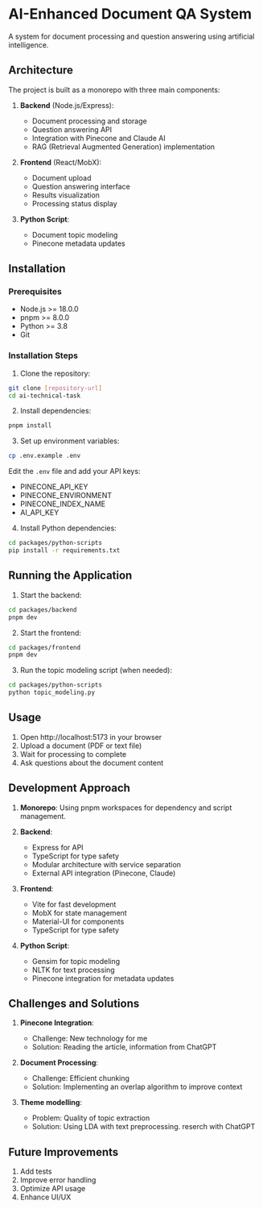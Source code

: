 # AI-Enhanced Document QA System

A system for document processing and question answering using artificial intelligence.

## Architecture

The project is built as a monorepo with three main components:

1. **Backend** (Node.js/Express):

   - Document processing and storage
   - Question answering API
   - Integration with Pinecone and Claude AI
   - RAG (Retrieval Augmented Generation) implementation

2. **Frontend** (React/MobX):

   - Document upload
   - Question answering interface
   - Results visualization
   - Processing status display

3. **Python Script**:
   - Document topic modeling
   - Pinecone metadata updates

## Installation

### Prerequisites

- Node.js >= 18.0.0
- pnpm >= 8.0.0
- Python >= 3.8
- Git

### Installation Steps

1. Clone the repository:

```bash
git clone [repository-url]
cd ai-technical-task
```

2. Install dependencies:

```bash
pnpm install
```

3. Set up environment variables:

```bash
cp .env.example .env
```

Edit the `.env` file and add your API keys:

- PINECONE_API_KEY
- PINECONE_ENVIRONMENT
- PINECONE_INDEX_NAME
- AI_API_KEY

4. Install Python dependencies:

```bash
cd packages/python-scripts
pip install -r requirements.txt
```

## Running the Application

1. Start the backend:

```bash
cd packages/backend
pnpm dev
```

2. Start the frontend:

```bash
cd packages/frontend
pnpm dev
```

3. Run the topic modeling script (when needed):

```bash
cd packages/python-scripts
python topic_modeling.py
```

## Usage

1. Open http://localhost:5173 in your browser
2. Upload a document (PDF or text file)
3. Wait for processing to complete
4. Ask questions about the document content

## Development Approach

1. **Monorepo**: Using pnpm workspaces for dependency and script management.

2. **Backend**:

   - Express for API
   - TypeScript for type safety
   - Modular architecture with service separation
   - External API integration (Pinecone, Claude)

3. **Frontend**:

   - Vite for fast development
   - MobX for state management
   - Material-UI for components
   - TypeScript for type safety

4. **Python Script**:
   - Gensim for topic modeling
   - NLTK for text processing
   - Pinecone integration for metadata updates

## Challenges and Solutions

1. **Pinecone Integration**:

   - Challenge: New technology for me
   - Solution: Reading the article, information from ChatGPT

2. **Document Processing**:

   - Challenge: Efficient chunking
   - Solution: Implementing an overlap algorithm to improve context

3. **Theme modelling**:
   - Problem: Quality of topic extraction
   - Solution: Using LDA with text preprocessing. reserch with ChatGPT

## Future Improvements

1. Add tests
2. Improve error handling
3. Optimize API usage
4. Enhance UI/UX
